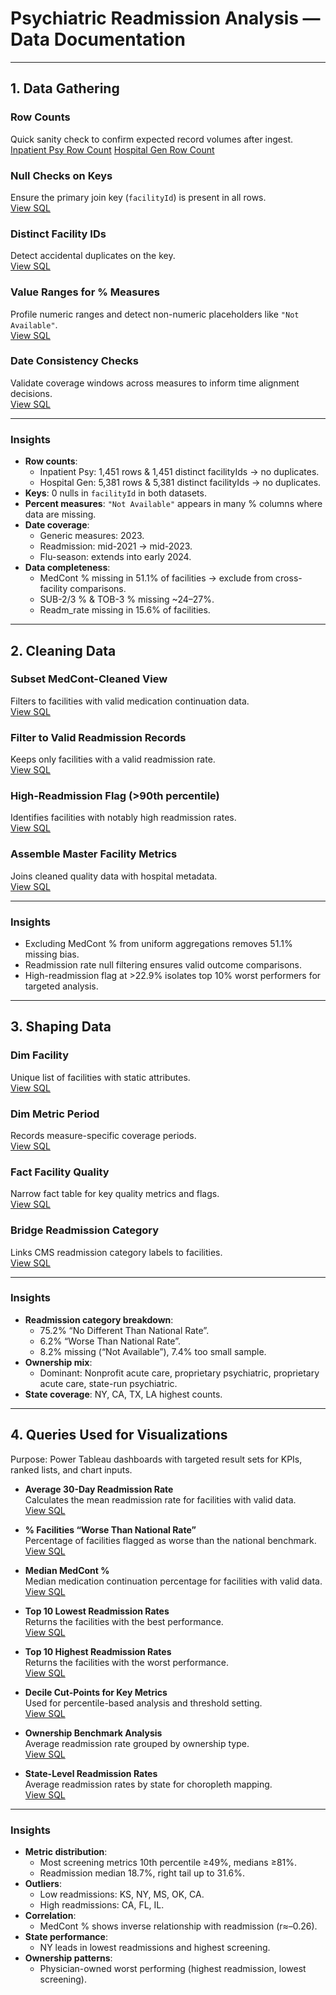 # Psychiatric Readmission Analysis — Data Documentation

---

## 1. Data Gathering

### Row Counts
Quick sanity check to confirm expected record volumes after ingest.  
[Inpatient Psy Row Count](../sql_queries/data_gathering/inpatientpsy-row-count.sql)
[Hospital Gen Row Count](../sql_queries/data_gathering/hospitalgen-row-count.sql)
### Null Checks on Keys
Ensure the primary join key (`facilityId`) is present in all rows.  
[View SQL](../sql_queries/null_check_facilityId.sql)

### Distinct Facility IDs
Detect accidental duplicates on the key.  
[View SQL](../sql_queries/distinct_facility_ids.sql)

### Value Ranges for % Measures
Profile numeric ranges and detect non-numeric placeholders like `"Not Available"`.  
[View SQL](../sql_queries/value_ranges_pct_measures.sql)

### Date Consistency Checks
Validate coverage windows across measures to inform time alignment decisions.  
[View SQL](../sql_queries/date_consistency_checks.sql)

---

### Insights
- **Row counts**:
  - Inpatient Psy: 1,451 rows & 1,451 distinct facilityIds → no duplicates.  
  - Hospital Gen: 5,381 rows & 5,381 distinct facilityIds → no duplicates.
- **Keys**: 0 nulls in `facilityId` in both datasets.
- **Percent measures**: `"Not Available"` appears in many % columns where data are missing.
- **Date coverage**:
  - Generic measures: 2023.
  - Readmission: mid-2021 → mid-2023.
  - Flu-season: extends into early 2024.
- **Data completeness**:
  - MedCont % missing in 51.1% of facilities → exclude from cross-facility comparisons.
  - SUB-2/3 % & TOB-3 % missing ~24–27%.
  - Readm_rate missing in 15.6% of facilities.

---

## 2. Cleaning Data

### Subset MedCont-Cleaned View
Filters to facilities with valid medication continuation data.  
[View SQL](../sql_queries/view_medcont_subset.sql)

### Filter to Valid Readmission Records
Keeps only facilities with a valid readmission rate.  
[View SQL](../sql_queries/table_valid_readm_facilities.sql)

### High-Readmission Flag (>90th percentile)
Identifies facilities with notably high readmission rates.  
[View SQL](../sql_queries/table_facilities_with_flags.sql)

### Assemble Master Facility Metrics
Joins cleaned quality data with hospital metadata.  
[View SQL](../sql_queries/table_master_facility_metrics.sql)

---

### Insights
- Excluding MedCont % from uniform aggregations removes 51.1% missing bias.
- Readmission rate null filtering ensures valid outcome comparisons.
- High-readmission flag at >22.9% isolates top 10% worst performers for targeted analysis.

---

## 3. Shaping Data

### Dim Facility
Unique list of facilities with static attributes.  
[View SQL](../sql_queries/dim_facility.sql)

### Dim Metric Period
Records measure-specific coverage periods.  
[View SQL](../sql_queries/dim_metric_period.sql)

### Fact Facility Quality
Narrow fact table for key quality metrics and flags.  
[View SQL](../sql_queries/fact_facility_quality.sql)

### Bridge Readmission Category
Links CMS readmission category labels to facilities.  
[View SQL](../sql_queries/bridge_readm_category.sql)

---

### Insights
- **Readmission category breakdown**:
  - 75.2% “No Different Than National Rate”.
  - 6.2% “Worse Than National Rate”.
  - 8.2% missing (“Not Available”), 7.4% too small sample.
- **Ownership mix**:
  - Dominant: Nonprofit acute care, proprietary psychiatric, proprietary acute care, state-run psychiatric.
- **State coverage**: NY, CA, TX, LA highest counts.

---

## 4. Queries Used for Visualizations

Purpose: Power Tableau dashboards with targeted result sets for KPIs, ranked lists, and chart inputs.

- **Average 30-Day Readmission Rate**  
  Calculates the mean readmission rate for facilities with valid data.  
  [View SQL](../sql_queries/kpi_avg_readmission.sql)

- **% Facilities “Worse Than National Rate”**  
  Percentage of facilities flagged as worse than the national benchmark.  
  [View SQL](../sql_queries/kpi_pct_worse_than_national.sql)

- **Median MedCont %**  
  Median medication continuation percentage for facilities with valid data.  
  [View SQL](../sql_queries/kpi_median_medcont.sql)

- **Top 10 Lowest Readmission Rates**  
  Returns the facilities with the best performance.  
  [View SQL](../sql_queries/top_10_lowest_readmission.sql)

- **Top 10 Highest Readmission Rates**  
  Returns the facilities with the worst performance.  
  [View SQL](../sql_queries/top_10_highest_readmission.sql)

- **Decile Cut-Points for Key Metrics**  
  Used for percentile-based analysis and threshold setting.  
  [View SQL](../sql_queries/decile_cutpoints_metrics.sql)

- **Ownership Benchmark Analysis**  
  Average readmission rate grouped by ownership type.  
  [View SQL](../sql_queries/ownership_type_analysis.sql)

- **State-Level Readmission Rates**  
  Average readmission rates by state for choropleth mapping.  
  [View SQL](../sql_queries/state_avg_readmission.sql)

---

### Insights
- **Metric distribution**:
  - Most screening metrics 10th percentile ≥49%, medians ≥81%.
  - Readmission median 18.7%, right tail up to 31.6%.
- **Outliers**:
  - Low readmissions: KS, NY, MS, OK, CA.
  - High readmissions: CA, FL, IL.
- **Correlation**:
  - MedCont % shows inverse relationship with readmission (r≈–0.26).
- **State performance**:
  - NY leads in lowest readmissions and highest screening.
- **Ownership patterns**:
  - Physician-owned worst performing (highest readmission, lowest screening).
